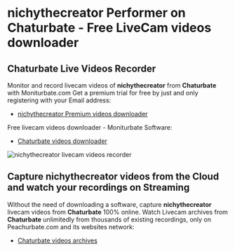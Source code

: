 # nichythecreator Performer on Chaturbate - Free LiveCam videos downloader

## Chaturbate Live Videos Recorder

Monitor and record livecam videos of **nichythecreator** from **Chaturbate** with Moniturbate.com
Get a premium trial for free by just and only registering with your Email address:
* [nichythecreator Premium videos downloader](https://moniturbate.com/request-demo-licence-key.html)

Free livecam videos downloader - Moniturbate Software:
* [Chaturbate videos downloader](https://moniturbate.com/moniturbate-download-software.html)

![nichythecreator livecam videos recorder](https://peachurnet.com/templates/moniturbate-software.png)


## Capture nichythecreator videos from the Cloud and watch your recordings on Streaming

Without the need of downloading a software, capture **nichythecreator** livecam videos from **Chaturbate** 100% online.
Watch Livecam archives from **Chaturbate** unlimitedly from thousands of existing recordings, only on Peachurbate.com and its websites network:
* [Chaturbate videos archives](https://peachurnet.com/)